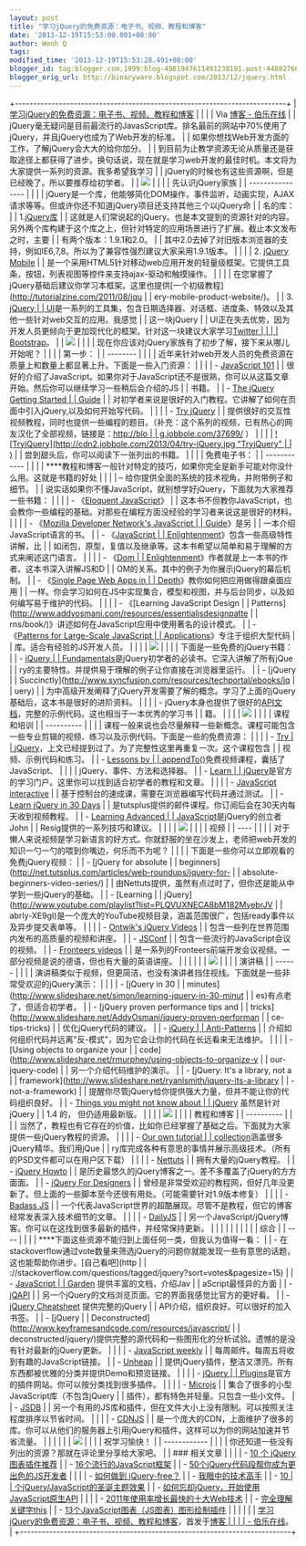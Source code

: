 ```yaml
---
layout: post
title: "学习jQuery的免费资源：电子书、视频、教程和博客"
date: '2013-12-19T15:53:00.001+08:00'
author: Wenh Q
tags: 
modified_time: '2013-12-19T15:53:28.491+08:00'
blogger_id: tag:blogger.com,1999:blog-4961947611491238191.post-4488276021962200767
blogger_orig_url: http://binaryware.blogspot.com/2013/12/jquery.html
---
```

+--------------------------------------------------------------------------+
| [学习jQuery的免费资源：电子书、视频、教程和博客](http://blog.jobbole.com/53544/) |
|                                                                          |
| Via [博客 - 伯乐在线](http://blog.jobbole.com/)                          |
| jQuery毫无疑问是目前最流行的JavasScript库。排名最前的网站中70%使用了jQuery，并且jQuery也成为了Web开发的标准。 |
| 如果你想找Web开发方面的工作，了解jQuery会大大的给你加分。               |
| 到目前为止教学资源无论从质量还是获取途径上都获得了进步。换句话说，现在就是学习web开发的最佳时机。本文将为大家提供一系列的资源。我多希望我学习 |
| jQuery的时候也有这些资源啊，但是已经晚了。所以要推荐给初学者。          |
| ![](http://ww2.sinaimg.cn/mw690/7cc829d3gw1ebn6x7d2vsj20qe0dmgmu.jpg)   |
|                                                                         |
| 先认识jQuery家族                                                         |
| ----------------                                                         |
|                                                                          |
| jQuery是一个库，他能够简化DOM操作，事件监听，动画实现，AJAX请求等等。但或许你还不知道jQuery项目还支持其他三个以jQuery命 |
| 名的库：                                                                |
| 1.[jQuery库](http://www.jquery.com/)                                     |
| 这就是人们常说起的jQuery。也是本文提到的资源针对的内容。另外两个库构建于这个库之上，但针对特定的应用场景进行了扩展。截止本文发布之时，主要 |
| 有两个版本：1.9.1和2.0。                                                 |
| 其中2.0去掉了对旧版本浏览器的支持，例如IE6,7,8。所以为了兼容性强烈建议大家采用1.9.1版本。 |
|                                                                          |
| 2. [jQuery Mobile](http://jquerymobile.com/)                             |
| 是一个采用HTML5针对移动web应用开发的轻量级框架。它提供工具条，按钮，列表视图等控件来支持ajax-驱动和触摸操作。 |
|                                                                          |
| 在您掌握了jQuery基础后建议你学习本框架。这里也提供[一个初级教程](http://tutorialzine.com/2011/08/jqu |
| ery-mobile-product-website/)。                                          |
| 3. [jQuery                                                               |
| UI](http://jqueryui.com/)是一系列的工具集，包含日期选择器、对话框、进度条、特效以及其他一些针对web交互的应用。我感觉 |
| 这一块jQuery                                                             |
| UI正在失去优势，因为开发人员更倾向于更加现代化的框架。针对这一块建议大家学习[Twitter |
|                                                                          |
| Bootstrap](http://twitter.github.io/bootstrap/)。                       |
| ![](http://ww4.sinaimg.cn/mw690/7cc829d3gw1ebn6xa35ygj20h80b4t9d.jpg)   |
|                                                                         |
| 现在你应该对jQuery家族有了初步了解，接下来从哪儿开始呢？                |
|                                                                         |
| 第一步：                                                                 |
| --------                                                                 |
|                                                                          |
| 近年来针对web开发人员的免费资源在质量上和数量上都显著上升。下面是一些入门资源： |
|                                                                          |
| -   [JavaScript 101](http://learn.jquery.com/javascript-101/)            |
|     很好的介绍了JavaScript。如果你对于JavaScript还不是很熟，你可以从这篇文章开始。然后你可以继续学习一些稍后会介绍的JS |
| 书籍。                                                                   |
| -   [The jQuery Getting Started                                          |
|     Guide](http://learn.jquery.com/about-jquery/how-jquery-works/)       |
|     对初学者来说是很好的入门教程。它讲解了如何在页面中引入jQuery,以及如何开始写代码。 |
|                                                                          |
| -   [Try jQuery](http://try.jquery.com/)                                 |
|     提供很好的交互性视频教程，同时也提供一些编程的题目。（补充：这个系列的视频，已有热心的网友汉化了全部视频，链接是：[http://blo |
| g.jobbole.com/37699/](http://blog.jobbole.com/37699/) ）                 |
|                                                                          |
| [![TryjQuery](http://cdn2.jobbole.com/2013/04/try-jQuery.jpg "TryjQuery" |
| )](http://try.jquery.com/)                                              |
| 尝到甜头后，你可以阅读下一张列出的书籍。                                |
|                                                                         |
| 免费电子书：                                                             |
| ------------                                                             |
|                                                                          |
| ****教程和博客一般针对特定的技巧，如果你完全是新手可能对你没什么用。这就是书籍的好处 |
|                                                                          |
| – 给你提供全面的系统的技术视角，并附带例子和细节。                      |
| 说实话如果你不懂JavaScript，就别想学好jQuery，下面就为大家推荐一些书籍： |
|                                                                          |
| -   《[Eloquent JavaScript](http://eloquentjavascript.net/)》            |
|     这本书不但教你JavaScript，也会教你一些编程的基础。对那些在编程方面没经验的学习者来说这是很好的材料。 |
|                                                                          |
| -   《[Mozilla Developer Network's JavaScript                            |
|     Guide](https://developer.mozilla.org/en-US/docs/JavaScript/Guide)》是另 |
| 一本介绍JavaScript语言的书。                                             |
| -   《[JavaScript                                                        |
|     Enlightenment](http://www.javascriptenlightenment.com/)》包含一些高级特性讲解，比 |
| 如闭包，原型，复值以及继承等。这本书希望以简单和易于理解的方式来阐述这门语言。 |
|                                                                          |
| -   《[Dom                                                               |
|     Enlightenment](http://domenlightenment.com/)》作者就是上一本书的作者。这本书深入讲解JS和D |
| OM的关系。其中的例子为你展示jQuery的幕后机制。                           |
| -   《[Single Page Web Apps in                                           |
|     Depth](http://singlepageappbook.com/single-page.html)》教你如何把应用做得跟桌面应用 |
| 一样。你会学习如何在JS中实现集合，模型和视图，并与后台同步，以及如何编写易于维护的代码。 |
|                                                                          |
| -   《[Learning JavaScript Design                                        |
|     Patterns](http://www.addyosmani.com/resources/essentialjsdesignpatte |
| rns/book/)》讲述如何在JavaScript应用中使用著名的设计模式。               |
| -   《[Patterns for Large-Scale JavaScript                               |
|     Applications](http://addyosmani.com/largescalejavascript/)》专注于组织大型代码 |
| 库。适合有经验的JS开发人员。                                             |
|                                                                          |
| ![](http://ww4.sinaimg.cn/mw690/7cc829d3gw1ebn6xcrvjbj20h80b4aaq.jpg)   |
|                                                                         |
| 下面是一些免费的jQuery书籍：                                            |
| -   [jQuery                                                              |
|     Fundamentals](http://jqfundamentals.com/)是jQuery初学者的必读书。它深入讲解了所有jQue |
| ry的主要特性。并提供易于理解的例子让你直接在浏览器里运行。               |
| -   [jQuery                                                              |
|     Succinctly](http://www.syncfusion.com/resources/techportal/ebooks/jq |
| uery)                                                                    |
|     为中高级开发阐释了jQuery开发需要了解的概念。学习了上面的jQuery基础后，这本书是很好的进阶资料。 |
|                                                                          |
| -   jQuery本身也提供了很好的[API文档](http://api.jquery.com/)，完整的示例代码。这也相当于一本优秀的学习书 |
| 籍。                                                                     |
|                                                                          |
| ![](http://ww4.sinaimg.cn/mw690/7cc829d3gw1ebn6xf6k96j20h80b4gml.jpg)   |
|                                                                         |
| 课程和培训                                                               |
| ----------                                                               |
|                                                                          |
| 课程一般来说也会尽量解释一些新概念。课程可能包含一些专业剪辑的视频、练习以及示例代码。下面是一些的免费资源： |
|                                                                          |
| -   [Try                                                                 |
|     jQuery](http://blog.jobbole.com/37699/)，上文已经提到过了。为了完整性这里再重复一次。这个课程包含 |
| 视频、示例代码和练习。                                                   |
| -   [Lessons by                                                          |
|     appendTo()](http://learn.appendto.com/lessons)免费视频课程，囊括了JavaScript、 |
|                                                                          |
|     jQuery、事件、方法和选择器。                                         |
| -   [Learn                                                               |
|     jQuery](http://learn.jquery.com/)是官方的学习门户。这里你可以找到适合初学者的教程和文章。 |
|                                                                          |
| -   [JavaScript interactive](http://www.percederberg.net/software/jsi/)  |
|     基于控制台的速成课，需要在浏览器编写代码并通过测试。                 |
| -   [Learn jQuery in 30 Days](http://learnjquery.tutsplus.com/)          |
|     是tutsplus提供的邮件课程。你订阅后会在30天内每天收到视频教程。       |
| -   [Learning Advanced                                                   |
|     JavaScript](http://ejohn.org/apps/learn/)是jQuery的创立者John        |
|     Resig提供的一系列技巧和建议。                                        |
|                                                                          |
| ![](http://ww4.sinaimg.cn/mw690/7cc829d3gw1ebn6xghrx9j20h80b4jsc.jpg)   |
|                                                                         |
| 视频                                                                     |
| ----                                                                     |
|                                                                          |
| 对于懒人来说视频是学习新语言的好方式。你就舒服的坐在沙发上，老师把web开发的知识一勺一勺的喂到你嘴边，何乐而不为呢？ |
|                                                                          |
| 下面是一些你可以立即观看的免费jQuery视频：                              |
| -   [jQuery for absolute                                                 |
|     beginners](http://net.tutsplus.com/articles/web-roundups/jquery-for- |
| absolute-beginners-video-series/)                                        |
|     由Nettuts提供，虽然有点过时了，但你还是能从中学到一些jQuery的基础。  |
| -   [Learning                                                            |
|     jQuery](http://www.youtube.com/playlist?list=PLQVUXNECA8bM182MyebrJV |
| abrIy-XE9gI)是一个庞大的YouTube视频目录，涵盖范围很广，包括ready事件以及异步提交表单等。 |
|                                                                          |
| -   [Ontwik's jQuery Videos](http://ontwik.com/category/jquery/)         |
|     包含一些列在世界范围内发布的高质量的视频和讲座。                     |
| -   [JSConf](http://www.youtube.com/user/jsconfeu)                       |
|     包含一些流行的JavaScript会议的视频。                                 |
| -   [Fronteers videos](http://vimeo.com/fronteers/videos)                |
|     是一系列的Fronteers前端开发会议视频。一部分视频是说的德语，但也有大量的英语讲座。 |
|                                                                          |
|                                                                          |
| ![](http://ww4.sinaimg.cn/mw690/7cc829d3gw1ebn6xh2gfsj20h80b4abg.jpg)   |
|                                                                         |
| 演讲稿                                                                   |
| ------                                                                   |
|                                                                          |
| 演讲稿类似于视频，但更简洁，也没有演讲者挡住视线。下面就是一些非常受欢迎的jQuery演示： |
|                                                                          |
| -   [jQuery in 30                                                        |
|     minutes](http://www.slideshare.net/simon/learning-jquery-in-30-minut |
| es)有点老了，但适合初学者。                                              |
| -   [jQuery proven performance tips and                                  |
|     tricks](http://www.slideshare.net/AddyOsmani/jquery-proven-performan |
| ce-tips-tricks)                                                          |
|     优化jQuery代码的建议。                                               |
| -   [jQuery                                                              |
|     Anti-Patterns](http://www.slideshare.net/paul.irish/perfcompression) |
|     介绍如何组织代码并远离"反-模式"，因为它会让你的代码在长远看来无法维护。 |
|                                                                          |
| -   [Using objects to organize your                                      |
|     code](http://www.slideshare.net/rmurphey/using-objects-to-organize-y |
| our-jquery-code)                                                         |
|     另一个介绍代码维护的演示。                                           |
| -   [jQuery: It's a library, not a                                       |
|     framework](http://www.slideshare.net/ryanlsmith/jquery-its-a-library |
| -not-a-framework)                                                        |
|     提醒你尽管jQuery给你提供强大力量，但并不能让你的代码组织良好。       |
| -   [Things you might not know about                                     |
|     jQuery](http://ejohn.org/apps/workshop/adv-talk/) 虽然是针对jQuery   |
|     1.4 的， 但仍适用最新版。                                            |
|                                                                          |
| ![](http://ww3.sinaimg.cn/mw690/7cc829d3gw1ebn6xi430pj20h80b43z9.jpg)   |
|                                                                         |
| 教程和博客                                                               |
| ----------                                                               |
|                                                                          |
| 当然了，教程也有它存在的价值，比如你已经掌握了基础之后。下面就为大家提供一些jQuery教程的资源。 |
|                                                                          |
| -   [Our own tutorial                                                    |
|     collection](http://tutorialzine.com/tag/jquery/)涵盖很多jQuery精华。我们用jQue |
| ry库完成各种有意思的事情并展示高级技术。（所有的PSD文件都可以在用户区下载） |
|                                                                          |
| -   [Nettuts](http://net.tutsplus.com/category/tutorials/?tag=jquery)    |
|     拥有大量的jQuery教程。                                               |
| -   [jQuery Howto](http://jquery-howto.blogspot.com/)                    |
|     是历史最悠久的jQuery博客之一。差不多覆盖了jQuery的方方面面。         |
| -   [jQuery For Designers](http://jqueryfordesigners.com/)               |
|     曾经是非常受欢迎的教程网，但好几年没更新了。但上面的一些脚本至今还很有用处。（可能需要针对1.9版本修复） |
|                                                                          |
| -   [Badass JS](http://badassjs.com/)                                    |
|     一个代表JavaScript世界的超酷展现。尽管不是教程，但它的博客经常发表深入技术细节的文章。 |
|                                                                          |
| -   [DailyJS](http://dailyjs.com/)                                       |
|     另一个JavaScript/jQuery博客。你可以在这找到很多最新的插件，并经常保持更新。 |
|                                                                          |
|                                                                          |
|                                                                         |
|                                                                         |
| 综合                                                                     |
| ----                                                                     |
|                                                                          |
| ****下面这些资源不能归到上面任何一类，但我认为值得一看：                |
| -   在stackoverflow通过vote数量来筛选jQuery的问题你就能发现一些有意思的话题，这也能帮助你进步。[自己看吧](http |
| ://stackoverflow.com/questions/tagged/jquery?sort=votes&pagesize=15)     |
| -   [JavaScript                                                          |
|     Garden](http://bonsaiden.github.io/JavaScript-Garden/) 提供丰富的文档，介绍Jav |
| aScript最怪异的方面                                                      |
| -   [jQAPI](http://jqapi.com/)                                           |
|     另一个jQuery的文档浏览页面。它的界面我感觉比官方的更好看。           |
| -   [jQuery Cheatsheet](http://oscarotero.com/jquery/) 提供完整的jQuery  |
|     API介绍，组织良好。可以很好的加入书签。                              |
| -   [jQuery                                                              |
|     Deconstructed](http://www.keyframesandcode.com/resources/javascript/ |
| deconstructed/jquery/)提供完整的源代码和一些图形化的分析试验。遗憾的是没有针对最新的jQuery更新。 |
|                                                                          |
| -   [JavaScript weekly](http://javascriptweekly.com/)                    |
|     每周邮件。每周五将收到有趣的JavaScript链接。                         |
| -   [Unheap](http://www.unheap.com/)                                     |
|     提供jQuery插件，整洁又漂亮。所有东西都被优雅的分类并提供Demo和预览链接。 |
|                                                                          |
| -   [jQuery                                                              |
|     Plugins](http://plugins.jquery.com/)是官方的插件网站。你可以按分类找到很多插件。 |
|                                                                          |
| -   [Microjs](http://microjs.com/)                                       |
|     集合了很多的小型JavaScript库（不包含jQuery                           |
|     插件），都有特色并轻量。只包含一些小文件。                           |
| -   [JSDB](http://www.jsdb.io/?sort=trending)                            |
|     另一个有用的JS库和插件，但在文件大小上没有限制。可以按照关注程度排序以节省时间。 |
|                                                                          |
| -   [CDNJS](http://cdnjs.com/)                                           |
|     是一个庞大的CDN，上面维护了很多的库。你可以从他们的服务器上引用jQuery和插件，这样可以为你的网站加速并节省流量。 |
|                                                                          |
|                                                                          |
| ![](http://ww2.sinaimg.cn/mw690/7cc829d3gw1ebn6xliyw6j20h80b4gmy.jpg)   |
|                                                                         |
| 祝学习愉快！                                                             |
| ------------                                                             |
|                                                                          |
| 你还知道一些没有列出的资源？那就在评论里分享给大家吧。                  |
| ### 相关文章                                                             |
|                                                                          |
| -   [10 个 jQuery 图表插件推荐](http://blog.jobbole.com/21136/)          |
| -   [16个流行的JavaScript框架](http://blog.jobbole.com/864/)             |
| -   [50个jQuery代码段帮你成为更出色的JS开发者](http://blog.jobbole.com/18513/) |
|                                                                          |
| -   [如何做到 jQuery-free？](http://blog.jobbole.com/39546/)             |
| -   [我眼中的技术高手](http://blog.jobbole.com/36327/)                   |
| -   [10                                                                  |
|     个jQuery/JavaScript的圣诞主题效果](http://blog.jobbole.com/9743/)    |
| -   [如何忘却jQuery，开始使用JavaScript原生API](http://blog.jobbole.com/52195/) |
|                                                                          |
| -   [2011年使用率增长最快的十大Web技术](http://blog.jobbole.com/11468/)  |
| -   [完全理解关键字this](http://blog.jobbole.com/12203/)                 |
| -   [13个JavaScript图表（JS图表）图形绘制插件](http://blog.jobbole.com/13671/) |
|                                                                          |
|                                                                          |
| [学习jQuery的免费资源：电子书、视频、教程和博客](http://blog.jobbole.com/53544/)，首发于[博客 |
|                                                                          |
| - 伯乐在线](http://blog.jobbole.com/)。                                  |
+--------------------------------------------------------------------------+
